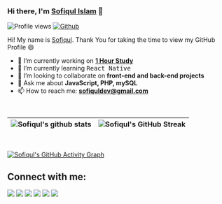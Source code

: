 
### Hi there, I'm [Sofiqul Islam](https://sofiquldev.github.io) 👋
![Profile views](https://visitor-badge.glitch.me/badge?page_id=sofiquldev)
[![Github](https://img.shields.io/github/followers/sofiquldev?label=Follow&style=social)](https://github.com/sofiquldev)

Hi! My name is [Sofiqul](https://sofiquldev.github.io). Thank You for taking the time to view my GitHub Profile :smile:

- 🔭 I’m currently working on **[1 Hour Study](https://1hourstudy.com)**
- 🌱 I’m currently learning <kbd>React Native</kbd>
- 👯 I’m looking to collaborate on **front-end and back-end projects**
- 💬 Ask me about **JavaScript, PHP, mySQL**
- 📫 How to reach me: **[sofiquldev@gmail.com](mailto:sofiquldev@gmail.com)**
<!-- 
**My Reseach Interest**:
- Classification

 **I am open to**:

- any collobration work,
- front-end projects and
- research internships 

**Recent Update**:
- **January 2021**: Age Calculator is live. [[Website]](https://reactsc.github.io/age-calc/).
 -->
<br>

| ![Sofiqul's github stats](https://github-readme-stats.vercel.app/api?username=sofiquldev&show_icons=true&theme=react) | ![Sofiqul's GitHub Streak](https://github-readme-streak-stats.herokuapp.com/?user=sofiquldev&theme=react) |
| --- | --- |

<br>

[![Sofiqul's GitHub Activity Graph](https://activity-graph.herokuapp.com/graph?username=sofiquldev&theme=react&bg_color=0D1117&color=5BCDEC&line=5BCDEC&point=FFFFFF)](https://sofiqul.dev)


## Connect with me:

<p align = "center">
  
[<img src="https://img.shields.io/badge/youtube-%2312100E.svg?&style=for-the-badge&logo=youtube&logoColor=white&color=black" />](https://www.youtube.com/sofiquldev)
[<img src="https://img.shields.io/badge/twitter-%231DA1F2.svg?&style=for-the-badge&logo=twitter&logoColor=white&color=black" />](https://twitter.com/sofiquldev) 
[<img src="https://img.shields.io/badge/linkedin-%2312100E.svg?&style=for-the-badge&logo=linkedin&logoColor=white&color=black" />](https://www.linkedin.com/in/sofiquldev/)
[<img src="https://img.shields.io/badge/medium-%2312100E.svg?&style=for-the-badge&logo=medium&logoColor=white&color=black" />](https://medium.com/@sofiquldev)
[<img src="https://img.shields.io/badge/instagram-%2312100E.svg?&style=for-the-badge&logo=instagram&logoColor=white&color=black" />](https://instagram.com/sofiquldev)
[<img src="https://img.shields.io/badge/facebook-%2312100E.svg?&style=for-the-badge&logo=facebook&logoColor=white&color=black" />](https://facebook.com/sofiqul1hs)
  
</p>
